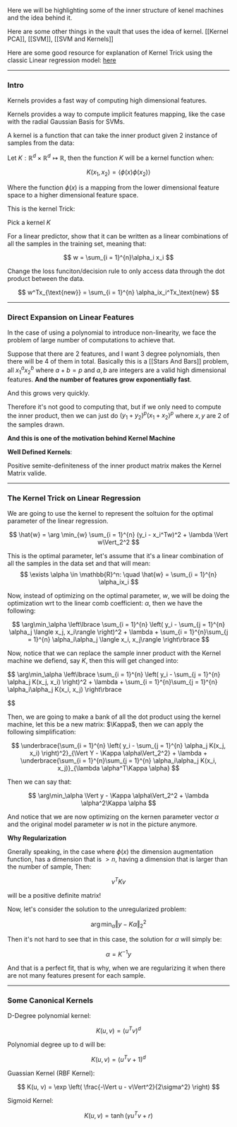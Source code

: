$$
\newcommand{\Kappa}{\text{K}} % This is the fix intended for obsidian notebook. 
$$


Here we will be highlighting some of the inner structure of kenel machines and the idea behind it. 

Here are some other things in the vault that uses the idea of kernel. 
[[Kernel PCA]], [[SVM]], [[SVM and Kernels]]

Here are some good resource for explanation of Kernel Trick using the classic Linear regression model: [here](https://www.cs.cornell.edu/courses/cs4780/2018fa/lectures/lecturenote14.html)


---

### **Intro**

Kernels provides a fast way of computing high dimensional features. 

Kernels provides a way to compute implicit features mapping, like the case with the radial Gaussian Basis for SVMs. 

A kernel is a function that can take the inner product given 2 instance of samples from the data: 

Let $K: \mathbb{R}^{d}\times \mathbb{R}^{d} \mapsto \mathbb{R}$, then the function $K$ will be a kernel function when: 

$$
K(x_1, x_2) = \langle \phi(x) \phi(x_2)\rangle
$$

Where the function $\phi(x)$ is a mapping from the lower dimensional feature space to a higher dimensional feature space.

This is the kernel Trick:

Pick a kernel $K$

For a linear predictor, show that it can be written as a linear combinations of all the samples in the training set, meaning that: 

$$
w = \sum_{i = 1}^{n}\alpha_i x_i
$$

Change the loss funciton/decision rule to only access data through the dot product between the data. 

$$
w^Tx_{\text{new}} = \sum_{i = 1}^{n}
    \alpha_ix_i^Tx_\text{new}
$$


---
### **Direct Expansion on Linear Features**

In the case of using a polynomial to introduce non-linearity, we face the problem of large number of computations to achieve that. 

Suppose that there are 2 features, and I want 3 degree polynomials, then there will be 4 of them in total. Basically this is a [[Stars And Bars]] problem, all 
$x_1^ax_2^b$ where $a + b = p$ and $a, b$ are integers are a valid high dimensional features. **And the number of features grow exponentially fast**. 

And this grows very quickly. 

Therefore it's not good to computing that, but if we only need to compute the inner product, then we can just do $(y_1 + y_2)^p(x_1 + x_2)^p$ where $x, y$ are 2 of the samples drawn. 

**And this is one of the motivation behind Kernel Machine**

**Well Defined Kernels**: 

Positive semite-definiteness of the inner product matrix makes the Kernel Matrix valide. 

---
### **The Kernel Trick on Linear Regression**

We are going to use the kernel to represent the soltuion for the optimal parameter of the linear regression. 

$$
\hat{w} = \arg \min_{w}
    \sum_{i = 1}^{n} (y_i - x_i^Tw)^2 + \lambda \Vert w\Vert_2^2
$$

This is the optimal parameter, let's assume that it's a linear combination of all the samples in the data set and that will mean: 
$$
\exists \alpha \in \mathbb{R}^n: \quad \hat{w} = \sum_{i = 1}^{n}
    \alpha_ix_i
$$

Now, instead of optimizing on the optimal parameter, $w$, we will be doing the optimization wrt to the linear comb coefficient: $\alpha$, then we have the following: 

$$
\arg\min_\alpha \left\lbrace
    \sum_{i = 1}^{n}
        \left(
            y_i - \sum_{j = 1}^{n}
                \alpha_j \langle x_j, x_i\rangle
        \right)^2
        + 
        \lambda + \sum_{i = 1}^{n}\sum_{j = 1}^{n}
            \alpha_i\alpha_j \langle x_i, x_j\rangle
\right\rbrace
$$

Now, notice that we can replace the sample inner product with the Kernel machine we defiend, say $K$, then this will get changed into: 

$$
\arg\min_\alpha \left\lbrace
    \sum_{i = 1}^{n}
        \left(
            y_i - \sum_{j = 1}^{n}
                \alpha_j K(x_j, x_i)
        \right)^2
        + 
        \lambda + \sum_{i = 1}^{n}\sum_{j = 1}^{n}
            \alpha_i\alpha_j K(x_i, x_j)
\right\rbrace 

$$

Then, we are going to make a bank of all the dot product using the kernel machine, let this be a new matrix: $\Kappa$, then we can apply the following simplification: 

$$
\underbrace{\sum_{i = 1}^{n}
        \left(
            y_i - \sum_{j = 1}^{n}
                \alpha_j K(x_j, x_i)
        \right)^2}_{\Vert Y - \Kappa \alpha\Vert_2^2}
        + 
        \lambda + \underbrace{\sum_{i = 1}^{n}\sum_{j = 1}^{n}
            \alpha_i\alpha_j K(x_i, x_j)}_{\lambda \alpha^T\Kappa \alpha}
$$

Then we can say that: 

$$
\arg\min_\alpha \Vert y - \Kappa \alpha\Vert_2^2 + \lambda \alpha^2\Kappa \alpha
$$

And notice that we are now optimizing on the kernen parameter vector $\alpha$ and the original model parameter $w$ is not in the picture anymore. 

**Why Regularization**

Gnerally speaking, in the case where $\phi(x)$ the dimension augmentation function, has a dimension that is $>n$, having a dimension that is larger than the number of sample, Then: 

$$
v^T Kv 
$$

will be a positive definite matrix! 

Now, let's consider the solution to the unregularized problem: 

$$
\arg\min_{\alpha} \Vert y - K\alpha\Vert_2^2
$$

Then it's not hard to see that in this case, the solution for $\alpha$ will simply be: 

$$
\alpha = K^{-1} y
$$

And that is a perfect fit, that is why, when we are regularizing it when there are not many features present for each sample. 

---
### **Some Canonical Kernels**

D-Degree polynomial kernel: 

$$
K(u, v) = (u^Tv)^d
$$

Polynomial degree up to d will be: 

$$
K(u, v) = (u^Tv + 1)^d
$$

Guassian Kernel (RBF Kernel): 

$$
K(u, v) = \exp \left(
\frac{-\Vert u - v\Vert^2}{2\sigma^2}
\right)
$$

Sigmoid Kernel: 

$$
K(u, v) = \tanh(\gamma u^Tv + r)
$$


